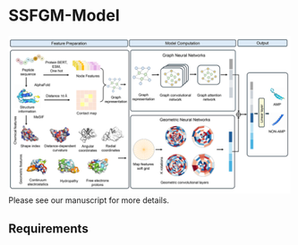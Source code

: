 # SSFGM-Model
![image](https://github.com/ggcameronnogg/SSFGM-Model/blob/main/model.png)
<br/>
Please see our manuscript for more details.<br/>
## Requirements
